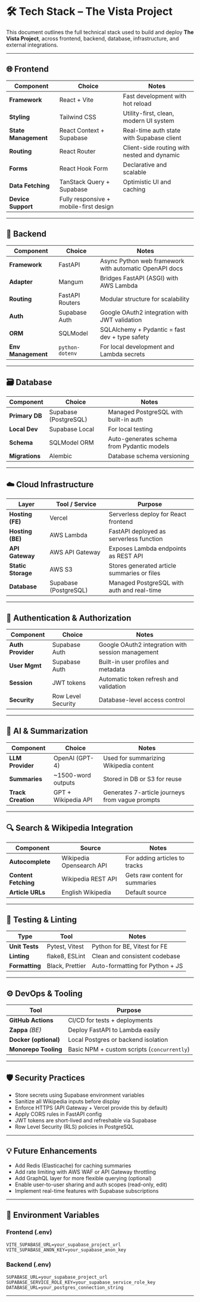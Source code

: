# 🛠️ Tech Stack – The Vista Project

This document outlines the full technical stack used to build and deploy **The Vista Project**, across frontend, backend, database, infrastructure, and external integrations.

---

## 🌐 Frontend

| Component           | Choice                        | Notes                                           |
|---------------------|-------------------------------|-------------------------------------------------|
| **Framework**        | React + Vite                  | Fast development with hot reload                |
| **Styling**          | Tailwind CSS                  | Utility-first, clean, modern UI system          |
| **State Management** | React Context + Supabase      | Real-time auth state with Supabase client       |
| **Routing**          | React Router                  | Client-side routing with nested and dynamic     |
| **Forms**            | React Hook Form               | Declarative and scalable                        |
| **Data Fetching**    | TanStack Query + Supabase     | Optimistic UI and caching                       |
| **Device Support**   | Fully responsive + mobile-first design |

---

## 🔁 Backend

| Component         | Choice                | Notes                                                       |
|-------------------|-----------------------|-------------------------------------------------------------|
| **Framework**      | FastAPI               | Async Python web framework with automatic OpenAPI docs      |
| **Adapter**        | Mangum                | Bridges FastAPI (ASGI) with AWS Lambda                      |
| **Routing**        | FastAPI Routers       | Modular structure for scalability                           |
| **Auth**           | Supabase Auth         | Google OAuth2 integration with JWT validation               |
| **ORM**            | SQLModel              | SQLAlchemy + Pydantic = fast dev + type safety              |
| **Env Management** | `python-dotenv`       | For local development and Lambda secrets                    |

---

## 🗃️ Database

| Component         | Choice                     | Notes                                      |
|-------------------|----------------------------|--------------------------------------------|
| **Primary DB**     | Supabase (PostgreSQL)      | Managed PostgreSQL with built-in auth      |
| **Local Dev**      | Supabase Local             | For local testing                          |
| **Schema**         | SQLModel ORM               | Auto-generates schema from Pydantic models |
| **Migrations**     | Alembic                    | Database schema versioning                 |

---

## ☁️ Cloud Infrastructure

| Layer            | Tool / Service            | Purpose                                          |
|------------------|---------------------------|--------------------------------------------------|
| **Hosting (FE)**  | Vercel                    | Serverless deploy for React frontend             |
| **Hosting (BE)**  | AWS Lambda                | FastAPI deployed as serverless function          |
| **API Gateway**   | AWS API Gateway           | Exposes Lambda endpoints as REST API            |
| **Static Storage**| AWS S3                    | Stores generated article summaries or files     |
| **Database**      | Supabase (PostgreSQL)     | Managed PostgreSQL with auth and real-time      |

---

## 🔐 Authentication & Authorization

| Component       | Choice             | Notes                                              |
|-----------------|--------------------|----------------------------------------------------|
| **Auth Provider**| Supabase Auth      | Google OAuth2 integration with session management |
| **User Mgmt**    | Supabase Auth      | Built-in user profiles and metadata               |
| **Session**      | JWT tokens         | Automatic token refresh and validation            |
| **Security**     | Row Level Security | Database-level access control                     |

---

## 🧠 AI & Summarization

| Component         | Choice               | Notes                                          |
|-------------------|----------------------|------------------------------------------------|
| **LLM Provider**   | OpenAI (GPT-4)       | Used for summarizing Wikipedia content         |
| **Summaries**      | ~1500-word outputs   | Stored in DB or S3 for reuse                   |
| **Track Creation** | GPT + Wikipedia API  | Generates 7-article journeys from vague prompts|

---

## 🔍 Search & Wikipedia Integration

| Component           | Source                          | Notes                            |
|---------------------|----------------------------------|----------------------------------|
| **Autocomplete**     | Wikipedia Opensearch API        | For adding articles to tracks    |
| **Content Fetching** | Wikipedia REST API              | Gets raw content for summaries   |
| **Article URLs**     | English Wikipedia               | Default source                   |

---

## 🧪 Testing & Linting

| Type            | Tool              | Notes                                |
|-----------------|-------------------|--------------------------------------|
| **Unit Tests**   | Pytest, Vitest    | Python for BE, Vitest for FE         |
| **Linting**      | flake8, ESLint    | Clean and consistent codebase        |
| **Formatting**   | Black, Prettier   | Auto-formatting for Python + JS      |

---

## ⚙️ DevOps & Tooling

| Tool                | Purpose                                  |
|---------------------|------------------------------------------|
| **GitHub Actions**   | CI/CD for tests + deployments            |
| **Zappa** *(BE)*     | Deploy FastAPI to Lambda easily          |
| **Docker (optional)**| Local Postgres or backend isolation      |
| **Monorepo Tooling** | Basic NPM + custom scripts (`concurrently`) |

---

## 🛡️ Security Practices

- Store secrets using Supabase environment variables
- Sanitize all Wikipedia inputs before display
- Enforce HTTPS (API Gateway + Vercel provide this by default)
- Apply CORS rules in FastAPI config
- JWT tokens are short-lived and refreshable via Supabase
- Row Level Security (RLS) policies in PostgreSQL

---

## 💡 Future Enhancements

- Add Redis (Elasticache) for caching summaries
- Add rate limiting with AWS WAF or API Gateway throttling
- Add GraphQL layer for more flexible querying (optional)
- Enable user-to-user sharing and auth scopes (read-only, edit)
- Implement real-time features with Supabase subscriptions

---

## 🔧 Environment Variables

### Frontend (.env)
```env
VITE_SUPABASE_URL=your_supabase_project_url
VITE_SUPABASE_ANON_KEY=your_supabase_anon_key
```

### Backend (.env)
```env
SUPABASE_URL=your_supabase_project_url
SUPABASE_SERVICE_ROLE_KEY=your_supabase_service_role_key
DATABASE_URL=your_postgres_connection_string
```

---
